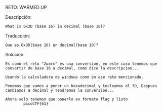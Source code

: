 RETO: WARMED UP

Descripción:

	What is 0x3D (base 16) in decimal (base 10)?
Traducción:

	Que es 0x3D(base 16) en decimal(base 10)?

Solucion:

	Es como el reto "2warm" es una conversion, en este caso tenemos que convertir de base 16 a decimal, como dice la descripcion...

	Usando la calculadora de windows como en ese reto mencionado.

	Ponemos que vamos a poner un hexadecimal y tecleamos el 3D, Despues cambiamos a decimal y tendremos la conversion...

	Ahora solo tenemos que ponerlo en formato flag y listo  
			picoCTF{61}